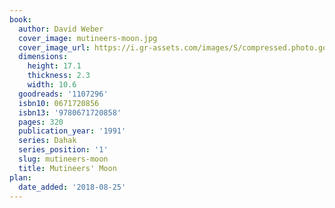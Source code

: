 ```yaml
---
book:
  author: David Weber
  cover_image: mutineers-moon.jpg
  cover_image_url: https://i.gr-assets.com/images/S/compressed.photo.goodreads.com/books/1334080031l/1107296._SY160_.jpg
  dimensions:
    height: 17.1
    thickness: 2.3
    width: 10.6
  goodreads: '1107296'
  isbn10: 0671720856
  isbn13: '9780671720858'
  pages: 320
  publication_year: '1991'
  series: Dahak
  series_position: '1'
  slug: mutineers-moon
  title: Mutineers' Moon
plan:
  date_added: '2018-08-25'
---
```

